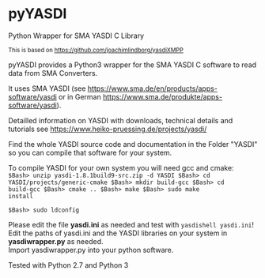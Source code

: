 # pyYASDI
Python Wrapper for SMA YASDI C Library 

<sup>This is based on https://github.com/joachimlindborg/yasdiXMPP</sup>

pyYASDI provides a Python3 wrapper for the SMA YASDI C software to read data from SMA Converters.

It uses SMA YASDI (see https://www.sma.de/en/products/apps-software/yasdi or in German https://www.sma.de/produkte/apps-software/yasdi).

Detailled information on YASDI with downloads, technical details and tutorials see https://www.heiko-pruessing.de/projects/yasdi/

Find the whole YASDI source code and documentation in the Folder "YASDI" so you can compile that software for your system.

To compile YASDI for your own system you will need gcc and cmake:
<code>
$Bash> unzip yasdi-1.8.1build9-src.zip -d YASDI
$Bash> cd YASDI/projects/generic-cmake
$Bash> mkdir build-gcc
$Bash> cd build-gcc
$Bash> cmake ..
$Bash> make
$Bash> sudo make install    
$Bash> sudo ldconfig
</CODE>

Please edit the file <b>yasdi.ini</b> as needed and test with <code>yasdishell yasdi.ini</code>!<br>
Edit the paths of yasdi.ini and the YASDI libraries on your system in <b>yasdiwrapper.py</b> as needed.<br>
Import yasdiwrapper.py into your python software.

Tested with Python 2.7 and Python 3
